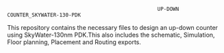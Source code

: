                                                      UP-DOWN COUNTER_SKYWATER-130-PDK


This repository contains the necessary files to design an up-down counter using SkyWater-130nm PDK.This also includes the schematic, Simulation, Floor planning, Placement and Routing exports.
